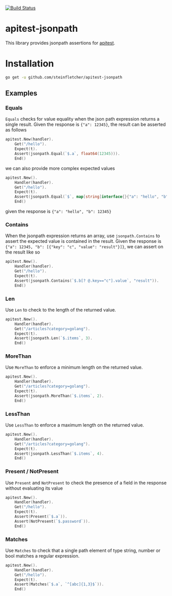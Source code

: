 [![Build Status](https://travis-ci.org/steinfletcher/apitest-jsonpath.svg?branch=master)](https://travis-ci.org/steinfletcher/apitest-jsonpath)

# apitest-jsonpath

This library provides jsonpath assertions for [apitest](https://github.com/steinfletcher/apitest).

# Installation

```bash
go get -u github.com/steinfletcher/apitest-jsonpath
```

## Examples

### Equals

`Equals` checks for value equality when the json path expression returns a single result. Given the response is `{"a": 12345}`, the result can be asserted as follows

```go
apitest.New(handler).
	Get("/hello").
	Expect(t).
	Assert(jsonpath.Equal(`$.a`, float64(12345))).
	End()
```

we can also provide more complex expected values

```go
apitest.New().
	Handler(handler).
	Get("/hello").
	Expect(t).
	Assert(jsonpath.Equal(`$`, map[string]interface{}{"a": "hello", "b": float64(12345)})).
	End()
```

given the response is `{"a": "hello", "b": 12345}` 

### Contains

When the jsonpath expression returns an array, use `jsonpath.Contains` to assert the expected value is contained in the result. Given the response is `{"a": 12345, "b": [{"key": "c", "value": "result"}]}`, we can assert on the result like so

```go
apitest.New().
	Handler(handler).
	Get("/hello").
	Expect(t).
	Assert(jsonpath.Contains(`$.b[? @.key=="c"].value`, "result")).
	End()
```

### Len

Use `Len` to check to the length of the returned value.

```go
apitest.New().
	Handler(handler).
	Get("/articles?category=golang").
	Expect(t).
	Assert(jsonpath.Len(`$.items`, 3).
	End()
```

### MoreThan

Use `MoreThan` to enforce a minimum length on the returned value.

```go
apitest.New().
	Handler(handler).
	Get("/articles?category=golang").
	Expect(t).
	Assert(jsonpath.MoreThan(`$.items`, 2).
	End()
```

### LessThan

Use `LessThan` to enforce a maximum length on the returned value.

```go
apitest.New().
	Handler(handler).
	Get("/articles?category=golang").
	Expect(t).
	Assert(jsonpath.LessThan(`$.items`, 4).
	End()
```

### Present / NotPresent

Use `Present` and `NotPresent` to check the presence of a field in the response without evaluating its value

```go
apitest.New().
	Handler(handler).
	Get("/hello").
	Expect(t).
	Assert(Present(`$.a`)).
	Assert(NotPresent(`$.password`)).
	End()
```

### Matches

Use `Matches` to check that a single path element of type string, number or bool matches a regular expression.

```go
apitest.New().
	Handler(handler).
	Get("/hello").
	Expect(t).
	Assert(Matches(`$.a`, `^[abc]{1,3}$`)).
	End()
```
